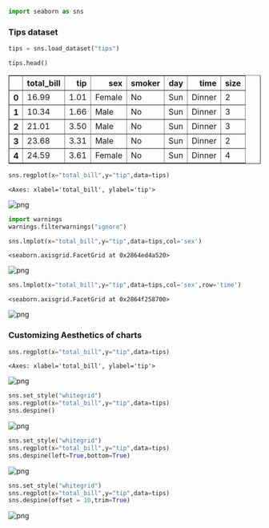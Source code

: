 ```python
import seaborn as sns
```

### Tips dataset



```python
tips = sns.load_dataset("tips")
```


```python
tips.head()
```




<div>
<style scoped>
    .dataframe tbody tr th:only-of-type {
        vertical-align: middle;
    }

    .dataframe tbody tr th {
        vertical-align: top;
    }

    .dataframe thead th {
        text-align: right;
    }
</style>
<table border="1" class="dataframe">
  <thead>
    <tr style="text-align: right;">
      <th></th>
      <th>total_bill</th>
      <th>tip</th>
      <th>sex</th>
      <th>smoker</th>
      <th>day</th>
      <th>time</th>
      <th>size</th>
    </tr>
  </thead>
  <tbody>
    <tr>
      <th>0</th>
      <td>16.99</td>
      <td>1.01</td>
      <td>Female</td>
      <td>No</td>
      <td>Sun</td>
      <td>Dinner</td>
      <td>2</td>
    </tr>
    <tr>
      <th>1</th>
      <td>10.34</td>
      <td>1.66</td>
      <td>Male</td>
      <td>No</td>
      <td>Sun</td>
      <td>Dinner</td>
      <td>3</td>
    </tr>
    <tr>
      <th>2</th>
      <td>21.01</td>
      <td>3.50</td>
      <td>Male</td>
      <td>No</td>
      <td>Sun</td>
      <td>Dinner</td>
      <td>3</td>
    </tr>
    <tr>
      <th>3</th>
      <td>23.68</td>
      <td>3.31</td>
      <td>Male</td>
      <td>No</td>
      <td>Sun</td>
      <td>Dinner</td>
      <td>2</td>
    </tr>
    <tr>
      <th>4</th>
      <td>24.59</td>
      <td>3.61</td>
      <td>Female</td>
      <td>No</td>
      <td>Sun</td>
      <td>Dinner</td>
      <td>4</td>
    </tr>
  </tbody>
</table>
</div>




```python
sns.regplot(x="total_bill",y="tip",data=tips)
```




    <Axes: xlabel='total_bill', ylabel='tip'>




    
![png](output_4_1.png)
    



```python
import warnings
warnings.filterwarnings("ignore")
```


```python
sns.lmplot(x="total_bill",y="tip",data=tips,col='sex')
```




    <seaborn.axisgrid.FacetGrid at 0x2864ed4a520>




    
![png](output_6_1.png)
    



```python
sns.lmplot(x="total_bill",y="tip",data=tips,col='sex',row='time')
```




    <seaborn.axisgrid.FacetGrid at 0x2864f258700>




    
![png](output_7_1.png)
    


### Customizing Aesthetics of charts


```python
sns.regplot(x="total_bill",y="tip",data=tips)
```




    <Axes: xlabel='total_bill', ylabel='tip'>




    
![png](output_9_1.png)
    



```python
sns.set_style("whitegrid")
sns.regplot(x="total_bill",y="tip",data=tips)
sns.despine()
```


    
![png](output_10_0.png)
    



```python
sns.set_style("whitegrid")
sns.regplot(x="total_bill",y="tip",data=tips)
sns.despine(left=True,bottom=True)
```


    
![png](output_11_0.png)
    



```python
sns.set_style("whitegrid")
sns.regplot(x="total_bill",y="tip",data=tips)
sns.despine(offset = 10,trim=True)
```


    
![png](output_12_0.png)
    



```python

```
